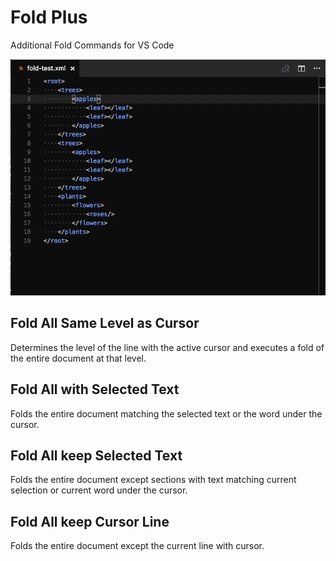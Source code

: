 # Fold Plus

Additional Fold Commands for VS Code

![ScreenShot](fold-cursor-selected-keep.gif)

## Fold All Same Level as Cursor
Determines the level of the line with the active cursor and executes a fold of the entire document at that level.
## Fold All with Selected Text
Folds the entire document matching the selected text or the word under the cursor.
## Fold All keep Selected Text
Folds the entire document except sections with text matching current selection or current word under the cursor.
## Fold All keep Cursor Line
Folds the entire document except the current line with cursor.
